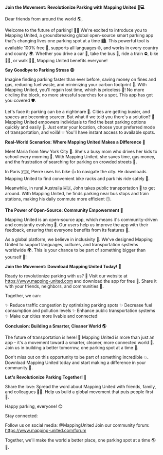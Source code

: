 **Join the Movement: Revolutionize Parking with Mapping United 🚀💻**

Dear friends from around the world 🌎,

Welcome to the future of parking! 🚗🔄 We're excited to introduce you to Mapping United, a groundbreaking global open-source smart parking app that's changing lives one parking spot at a time 🏙️. This powerful tool is available 100% free 🎁, supports all languages 🌐, and works in every country and county 🌍. Whether you drive a car 💨, take the bus 🚌, ride a train ⛔️, bike 🚴‍♀️, or walk 🏃‍♂️, Mapping United benefits everyone!

**Say Goodbye to Parking Stress 😩**

Imagine finding parking faster than ever before, saving money on fines and gas, reducing fuel waste, and minimizing your carbon footprint 🌟. With Mapping United, you'll regain lost time, which is priceless 💸! No more circling the block, no more stressful searches for a spot. This app has got you covered 🛡️.

Let's face it: parking can be a nightmare 🎃. Cities are getting busier, and spaces are becoming scarcer. But what if we told you there's a solution? 🤔 Mapping United empowers individuals to find the best parking options quickly and easily 🚀. Just enter your location, choose your preferred mode of transportation, and voilà! 💡 You'll have instant access to available spots.

**Real-World Scenarios: Where Mapping United Makes a Difference 🌈**

Meet Maria from New York City 🗽️. She's a busy mom who drives her kids to school every morning 🚗. With Mapping United, she saves time, gas money, and the frustration of searching for parking on crowded streets 🙌.

In Paris 🇫🇷, Pierre uses his bike 👍 to navigate the city. He downloads Mapping United to find convenient bike racks and park his ride safely 🛞️.

Meanwhile, in rural Australia 🇦🇺, John takes public transportation 🚌 to get around. With Mapping United, he finds parking near bus stops and train stations, making his daily commute more efficient 🕒.

**The Power of Open-Source: Community Empowerment 🌟**

Mapping United is an open-source app, which means it's community-driven and constantly evolving 🔄. Our users help us improve the app with their feedback, ensuring that everyone benefits from its features 💖.

As a global platform, we believe in inclusivity 🌈. We've designed Mapping United to support languages, cultures, and transportation systems worldwide 🌍. This is your chance to be part of something bigger than yourself 🌟!

**Join the Movement: Download Mapping United Today! 📱**

Ready to revolutionize parking with us? 🚀 Visit our website at https://www.mapping-united.com and download the app for free 🎁. Share it with your friends, neighbors, and communities 🤝.

Together, we can:

✨ Reduce traffic congestion by optimizing parking spots
✨ Decrease fuel consumption and pollution levels
✨ Enhance public transportation systems
✨ Make our cities more livable and connected

**Conclusion: Building a Smarter, Cleaner World 🌎**

The future of transportation is here! 🚀 Mapping United is more than just an app – it's a movement toward a smarter, cleaner, more connected world 🌟. Join us in building a better tomorrow, one parking spot at a time 🔮.

Don't miss out on this opportunity to be part of something incredible 💥. Download Mapping United today and start making a difference in your community 🌈.

**Let's Revolutionize Parking Together! 🎉**

Share the love: Spread the word about Mapping United with friends, family, and colleagues 👫👭. Help us build a global movement that puts people first 🤝.

Happy parking, everyone! 😊

Stay connected:

Follow us on social media: @MappingUnited
Join our community forum: https://www.mapping-united.com/forum

Together, we'll make the world a better place, one parking spot at a time 🌎💖.